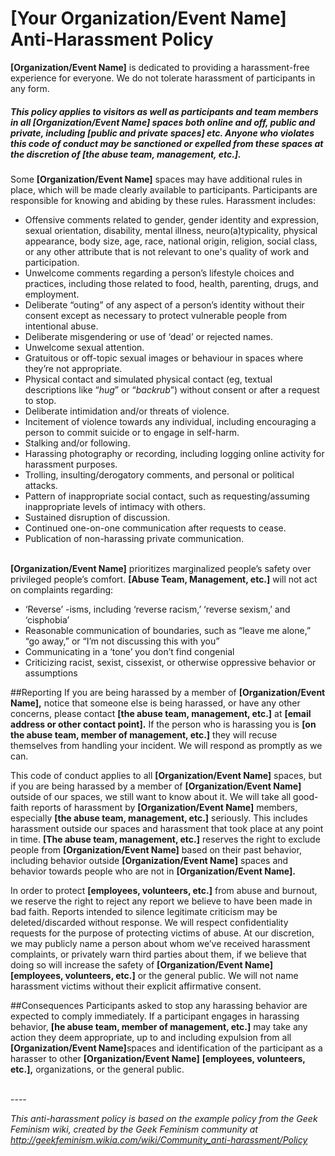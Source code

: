 # [Your Organization/Event Name] Anti-Harassment Policy

<strong>[Organization/Event Name]</strong> is dedicated to providing a harassment-free experience for everyone. We do not tolerate harassment of participants in any form. 

##### This policy applies to visitors as well as participants and team members in all <em>[Organization/Event Name]</em> spaces both online and off, public and private, including <em>[public and private spaces]</em> etc. Anyone who violates this code of conduct may be sanctioned or expelled from these spaces at the discretion of <em>[the abuse team, management, etc.].</em>

Some <strong>[Organization/Event Name]</strong> spaces may have additional rules in place, which will be made clearly available to participants. Participants are responsible for knowing and abiding by these rules. 
Harassment includes: 

* Offensive comments related to gender, gender identity and expression, sexual orientation, disability, mental illness, neuro(a)typicality, physical appearance, body size, age, race, national origin, religion, social class, or any other attribute that is not relevant to one's quality of work and participation.
* Unwelcome comments regarding a person’s lifestyle choices and practices, including those related to food, health, parenting, drugs, and employment. 
* Deliberate “outing” of any aspect of a person’s identity without their consent except as necessary to protect vulnerable people from intentional abuse. 
* Deliberate misgendering or use of ‘dead’ or rejected names.
* Unwelcome sexual attention. 
* Gratuitous or off-topic sexual images or behaviour in spaces where they’re not appropriate. 
* Physical contact and simulated physical contact (eg, textual descriptions like “*hug*” or “*backrub*”) without consent or after a request to stop. 
* Deliberate intimidation and/or threats of violence. 
* Incitement of violence towards any individual, including encouraging a person to commit suicide or to engage in self-harm. 
* Stalking and/or following. 
* Harassing photography or recording, including logging online activity for harassment purposes. 
* Trolling, insulting/derogatory comments, and personal or political attacks.
* Pattern of inappropriate social contact, such as requesting/assuming inappropriate levels of intimacy with others. 
* Sustained disruption of discussion.	
* Continued one-on-one communication after requests to cease. 
* Publication of non-harassing private communication.   
   
<br>
<strong>[Organization/Event Name]</strong> prioritizes marginalized people’s safety over privileged people’s comfort. <strong>[Abuse Team, Management, etc.]</strong> will not act on complaints regarding: 
	
* ‘Reverse’ -isms, including ‘reverse racism,’ ‘reverse sexism,’ and ‘cisphobia’ 
* Reasonable communication of boundaries, such as “leave me alone,” “go away,” or “I’m not discussing this with you” 
* Communicating in a ‘tone’ you don’t find congenial 
* Criticizing racist, sexist, cissexist, or otherwise oppressive behavior or assumptions 

##Reporting
If you are being harassed by a member of <strong>[Organization/Event Name],</strong> notice that someone else is being harassed, or have any other concerns, please contact <strong>[the abuse team, management, etc.]</strong> at <strong>[email address or other contact point].</strong> If the person who is harassing you is <strong>[on the abuse team, member of management, etc.]</strong> they will recuse themselves from handling your incident. We will respond as promptly as we can. 

This code of conduct applies to all <strong>[Organization/Event Name]</strong> spaces, but if you are being harassed by a member of <strong>[Organization/Event Name]</strong> outside of our spaces, we still want to know about it. We will take all good-faith reports of harassment by <strong>[Organization/Event Name]</strong> members, especially <strong>[the abuse team, management, etc.]</strong> seriously. This includes harassment outside our spaces and harassment that took place at any point in time. <strong>[The abuse team, management, etc.]</strong> reserves the right to exclude people from <strong>[Organization/Event Name]</strong> based on their past behavior, including behavior outside <strong>[Organization/Event Name]</strong> spaces and behavior towards people who are not in <strong>[Organization/Event Name].</strong>
 
In order to protect <strong>[employees, volunteers, etc.]</strong> from abuse and burnout, we reserve the right to reject any report we believe to have been made in bad faith. Reports intended to silence legitimate criticism may be deleted/discarded without response. 
We will respect confidentiality requests for the purpose of protecting victims of abuse. At our discretion, we may publicly name a person about whom we’ve received harassment complaints, or privately warn third parties about them, if we believe that doing so will increase the safety of <strong>[Organization/Event Name]</strong> <strong>[employees, volunteers, etc.]</strong> or the general public. We will not name harassment victims without their explicit affirmative consent. 

##Consequences
Participants asked to stop any harassing behavior are expected to comply immediately. 
If a participant engages in harassing behavior, <strong>[he abuse team, member of management, etc.]</strong> may take any action they deem appropriate, up to and including expulsion from all <strong>[Organization/Event Name]</strong>spaces and identification of the participant as a harasser to other <strong>[Organization/Event Name]</strong> <strong>[employees, volunteers, etc.],</strong> organizations, or the general public.

<br>
----

*This anti-harassment policy is based on the example policy from the Geek Feminism wiki, created by the Geek Feminism community at http://geekfeminism.wikia.com/wiki/Community_anti-harassment/Policy* 
